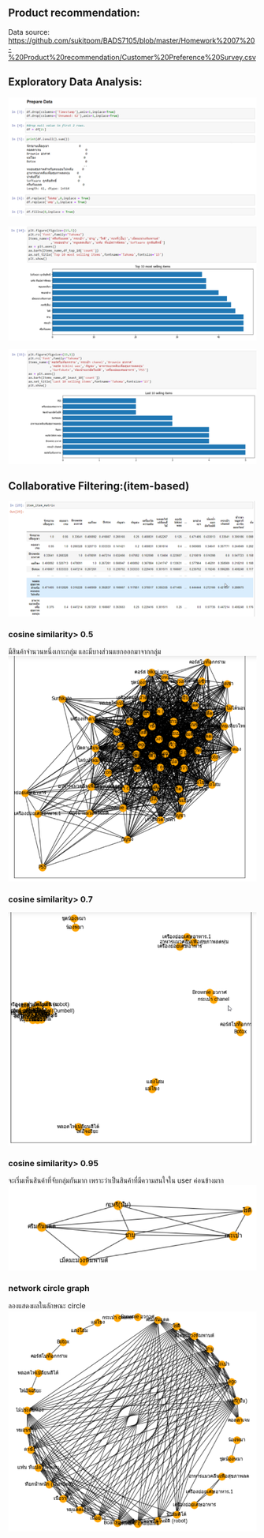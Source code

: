 ## Product recommendation:

Data source:  https://github.com/sukitpom/BADS7105/blob/master/Homework%2007%20-%20Product%20recommendation/Customer%20Preference%20Survey.csv

## Exploratory Data Analysis:
![data prepare](https://github.com/sukitpom/BADS7105/blob/master/Homework%2007%20-%20Product%20recommendation/img/prepare_data.png)

![Top 10](https://github.com/sukitpom/BADS7105/blob/master/Homework%2007%20-%20Product%20recommendation/img/Top_10.png)

![Top 10](https://github.com/sukitpom/BADS7105/blob/master/Homework%2007%20-%20Product%20recommendation/img/Last.png)

## Collaborative Filtering:(item-based)

![cosine similarity](https://github.com/sukitpom/BADS7105/blob/master/Homework%2007%20-%20Product%20recommendation/img/cosine_similarity.png)

### cosine similarity> 0.5
มีสินค้าจำนวนหนึ่งเกาะกลุ่ม และมีบางส่วนแยกออกมาจากกลุ่ม
![match 0.5](https://github.com/sukitpom/BADS7105/blob/master/Homework%2007%20-%20Product%20recommendation/img/recom_050.png)

### cosine similarity> 0.7
![match 0.7](https://github.com/sukitpom/BADS7105/blob/master/Homework%2007%20-%20Product%20recommendation/img/recom_070.png)

### cosine similarity> 0.95
จะเริ่มเห็นสินค้าที่จับกลุ่มกันมาก เพราะว่าเป็นสินค้าที่มีความสนใจใน user ค่อนข้างมาก
![match 0.95](https://github.com/sukitpom/BADS7105/blob/master/Homework%2007%20-%20Product%20recommendation/img/recom_095.png)

### network circle graph
ลองแสดงผลในลักษณะ circle
![Circle](https://github.com/sukitpom/BADS7105/blob/master/Homework%2007%20-%20Product%20recommendation/img/circular.png)

